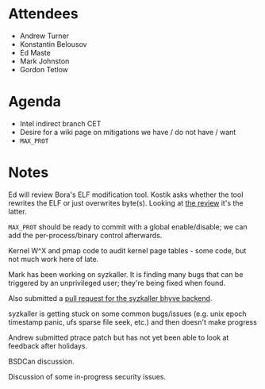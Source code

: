 # Attendees
- Andrew Turner
- Konstantin Belousov
- Ed Maste
- Mark Johnston
- Gordon Tetlow

# Agenda
- Intel indirect branch CET
- Desire for a wiki page on mitigations we have / do not have / want
- `MAX_PROT`

# Notes
Ed will review Bora's ELF modification tool.
Kostik asks whether the tool rewrites the ELF or just overwrites byte(s).
Looking at [the review](https://reviews.freebsd.org/D19290) it's the latter.

`MAX_PROT` should be ready to commit with a global enable/disable; we can
add the per-process/binary control afterwards.

Kernel W^X and pmap code to audit kernel page tables - some code, but not
much work here of late.

Mark has been working on syzkaller. It is finding many bugs that can be
triggered by an unprivileged user; they're being fixed when found.

Also submitted a [pull request for the syzkaller bhyve backend](https://github.com/google/syzkaller/pull/1150).

syzkaller is getting stuck on some common bugs/issues (e.g. unix epoch
timestamp panic, ufs sparse file seek, etc.) and then doesn't make progress

Andrew submitted ptrace patch but has not yet been able to look at feedback
after holidays.

BSDCan discussion.

Discussion of some in-progress security issues.



